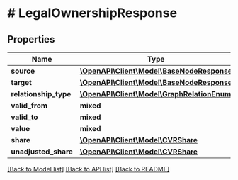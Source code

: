 # # LegalOwnershipResponse

## Properties

Name | Type | Description | Notes
------------ | ------------- | ------------- | -------------
**source** | [**\OpenAPI\Client\Model\BaseNodeResponse**](BaseNodeResponse.md) |  |
**target** | [**\OpenAPI\Client\Model\BaseNodeResponse**](BaseNodeResponse.md) |  |
**relationship_type** | [**\OpenAPI\Client\Model\GraphRelationEnum**](GraphRelationEnum.md) |  |
**valid_from** | **mixed** |  | [optional]
**valid_to** | **mixed** |  | [optional]
**value** | **mixed** |  | [optional]
**share** | [**\OpenAPI\Client\Model\CVRShare**](CVRShare.md) |  |
**unadjusted_share** | [**\OpenAPI\Client\Model\CVRShare**](CVRShare.md) |  |

[[Back to Model list]](../../README.md#models) [[Back to API list]](../../README.md#endpoints) [[Back to README]](../../README.md)
